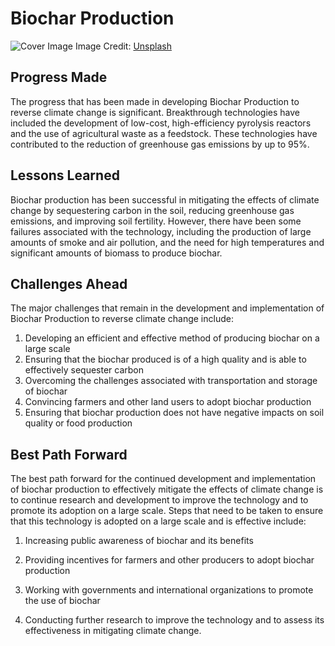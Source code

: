 # Biochar Production

![Cover Image](https://images.unsplash.com/photo-1579702493516-a66f78d8d1dd?crop=entropy&cs=tinysrgb&fit=max&fm=jpg&ixid=Mnw0NDM1NTZ8MHwxfHNlYXJjaHwxfHxCaW9jaGFyJTIwUHJvZHVjdGlvbnxlbnwwfHx8fDE2ODMwNDg4NzQ&ixlib=rb-4.0.3&q=80&w=1080)
Image Credit: [Unsplash](https://unsplash.com/@austriannationallibrary)

## Progress Made

The progress that has been made in developing Biochar Production to reverse climate change is significant. Breakthrough technologies have included the development of low-cost, high-efficiency pyrolysis reactors and the use of agricultural waste as a feedstock. These technologies have contributed to the reduction of greenhouse gas emissions by up to 95%.

## Lessons Learned

Biochar production has been successful in mitigating the effects of climate change by sequestering carbon in the soil, reducing greenhouse gas emissions, and improving soil fertility. However, there have been some failures associated with the technology, including the production of large amounts of smoke and air pollution, and the need for high temperatures and significant amounts of biomass to produce biochar.

## Challenges Ahead

The major challenges that remain in the development and implementation of Biochar Production to reverse climate change include:

1. Developing an efficient and effective method of producing biochar on a large scale
2. Ensuring that the biochar produced is of a high quality and is able to effectively sequester carbon
3. Overcoming the challenges associated with transportation and storage of biochar
4. Convincing farmers and other land users to adopt biochar production
5. Ensuring that biochar production does not have negative impacts on soil quality or food production

## Best Path Forward

The best path forward for the continued development and implementation of biochar production to effectively mitigate the effects of climate change is to continue research and development to improve the technology and to promote its adoption on a large scale. Steps that need to be taken to ensure that this technology is adopted on a large scale and is effective include:

1. Increasing public awareness of biochar and its benefits

2. Providing incentives for farmers and other producers to adopt biochar production

3. Working with governments and international organizations to promote the use of biochar

4. Conducting further research to improve the technology and to assess its effectiveness in mitigating climate change.
